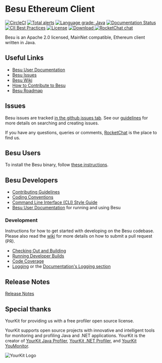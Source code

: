# Besu Ethereum Client
 [![CircleCI](https://circleci.com/gh/hyperledger/besu/tree/master.svg?style=svg)](https://circleci.com/gh/hyperledger/besu/tree/master)
 [![Total alerts](https://img.shields.io/lgtm/alerts/g/hyperledger/besu.svg?logo=lgtm&logoWidth=18)](https://lgtm.com/projects/g/hyperledger/besu/alerts/)
 [![Language grade: Java](https://img.shields.io/lgtm/grade/java/g/hyperledger/besu.svg?logo=lgtm&logoWidth=18)](https://lgtm.com/projects/g/hyperledger/besu/context:java)
 [![Documentation Status](https://readthedocs.org/projects/hyperledger-besu/badge/?version=latest)](https://besu.hyperledger.org/en/latest/?badge=latest)
 [![CII Best Practices](https://bestpractices.coreinfrastructure.org/projects/3174/badge)](https://bestpractices.coreinfrastructure.org/projects/3174)
 [![License](https://img.shields.io/badge/License-Apache%202.0-blue.svg)](https://github.com/hyperledger/besu/blob/master/LICENSE)
 [ ![Download](https://api.bintray.com/packages/hyperledger-org/besu-repo/besu/images/download.svg) ](https://bintray.com/hyperledger-org/besu-repo/besu/_latestVersion)
 [![RocketChat chat](https://open.rocket.chat/images/join-chat.svg)](https://chat.hyperledger.org/channel/besu)


Besu is an Apache 2.0 licensed, MainNet compatible, Ethereum client written in Java.

## Useful Links

* [Besu User Documentation]
* [Besu Issues]
* [Besu Wiki](https://wiki.hyperledger.org/display/BESU/Hyperledger+Besu)
* [How to Contribute to Besu](https://wiki.hyperledger.org/display/BESU/How+to+Contribute)
* [Besu Roadmap](https://wiki.hyperledger.org/display/BESU/Roadmap)


## Issues 

Besu issues are tracked [in the github issues tab][Besu Issues].
See our [guidelines](https://wiki.hyperledger.org/display/BESU/Issues) for more details on searching and creating issues.

If you have any questions, queries or comments, [RocketChat] is the place to find us.


## Besu Users

To install the Besu binary, follow [these instructions](https://besu.hyperledger.org/HowTo/Get-Started/Install-Binaries/).    

## Besu Developers

* [Contributing Guidelines]
* [Coding Conventions](https://wiki.hyperledger.org/display/BESU/Coding+Conventions)
* [Command Line Interface (CLI) Style Guide](https://wiki.hyperledger.org/display/BESU/Besu+CLI+Style+Guide)
* [Besu User Documentation] for running and using Besu


### Development

Instructions for how to get started with developing on the Besu codebase. Please also read the
[wiki](https://wiki.hyperledger.org/display/BESU/Pull+Requests) for more details on how to submit a pull request (PR).  

* [Checking Out and Building](https://wiki.hyperledger.org/display/BESU/Building+from+source)
* [Running Developer Builds](https://wiki.hyperledger.org/display/BESU/Building+from+source#running-developer-builds)
* [Code Coverage](https://wiki.hyperledger.org/display/BESU/Code+coverage)
* [Logging](https://wiki.hyperledger.org/display/BESU/Logging) or the [Documentation's Logging section](https://besu.hyperledger.org/en/stable/HowTo/Monitor/Logging/)


## Release Notes

[Release Notes](CHANGELOG.md)

## Special thanks

YourKit for providing us with a free profiler open source license. 

YourKit supports open source projects with innovative and intelligent tools
for monitoring and profiling Java and .NET applications.
YourKit is the creator of <a href="https://www.yourkit.com/java/profiler/">YourKit Java Profiler</a>,
<a href="https://www.yourkit.com/.net/profiler/">YourKit .NET Profiler</a>,
and <a href="https://www.yourkit.com/youmonitor/">YourKit YouMonitor</a>.

![YourKit Logo](https://www.yourkit.com/images/yklogo.png)

[Besu Issues]: https://github.com/hyperledger/besu/issues
[Besu User Documentation]: https://besu.hyperledger.org
[RocketChat]: https://chat.hyperledger.org/
[Contributing Guidelines]: CONTRIBUTING.md